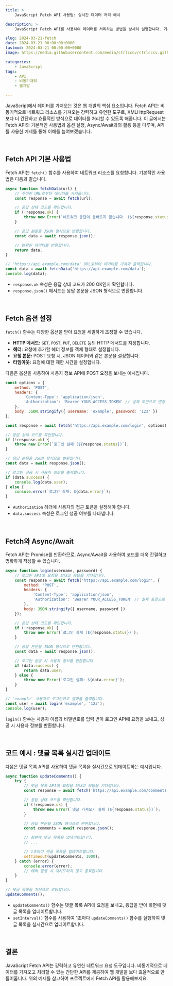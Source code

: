 ```yaml
---
title: >  
    JavaScript Fetch API 사용법: 실시간 데이터 처리 예시

description: >  
    JavaScript Fetch API를 사용하여 데이터를 처리하는 방법을 상세히 설명합니다. 기본 사용법부터 옵션 설정, Async/Await과의 활용, API 예시를 다루며 효율적인 웹 개발을 제안합니다.

slug: 2024-03-21-fetch
date: 2024-03-21 00:00:00+0000
lastmod: 2024-03-21 00:00:00+0000
image: https://media.githubusercontent.com/media/ctrlcccv/ctrlcccv.github.io/master/assets/img/post/2024-03-21-fetch.webp

categories:
    - JavaScript
tags:
    - API
    - 비동기처리
    - 웹개발

---
```

JavaScript에서 데이터를 가져오는 것은 웹 개발의 핵심 요소입니다. Fetch API는 비동기적으로 네트워크 리소스를 가져오는 강력하고 유연한 도구로, XMLHttpRequest보다 더 간단하고 효율적인 방식으로 데이터를 처리할 수 있도록 해줍니다. 이 글에서는 Fetch API의 기본적인 사용법과 옵션 설정, Async/Await과의 활용 등을 다루며, API를 사용한 예제를 통해 이해를 높여보겠습니다.  



<ins class="adsbygoogle"
     style="display:block; text-align:center;"
     data-ad-layout="in-article"
     data-ad-format="fluid"
     data-ad-client="ca-pub-8535540836842352"
     data-ad-slot="2974559225"></ins>
<script>
     (adsbygoogle = window.adsbygoogle || []).push({});
</script>


<br>

## Fetch API 기본 사용법

Fetch API는 `fetch()` 함수를 사용하여 네트워크 리소스를 요청합니다. 기본적인 사용법은 다음과 같습니다.

```javascript
async function fetchData(url) {
    // 주어진 URL로부터 데이터를 가져옵니다.
    const response = await fetch(url);

    // 응답 상태 코드를 확인합니다.
    if (!response.ok) {
        throw new Error(`네트워크 응답이 올바르지 않습니다. (${response.status})`);
    }

    // 응답 본문을 JSON 형식으로 변환합니다.
    const data = await response.json();

    // 변환된 데이터를 반환합니다.
    return data;
}

// 'https://api.example.com/data' URL로부터 데이터를 가져와 출력합니다.
const data = await fetchData('https://api.example.com/data');
console.log(data);
```

* `response.ok` 속성은 응답 상태 코드가 200 OK인지 확인합니다.
* `response.json()` 메서드는 응답 본문을 JSON 형식으로 변환합니다.  



<ins class="adsbygoogle"
     style="display:block; text-align:center;"
     data-ad-layout="in-article"
     data-ad-format="fluid"
     data-ad-client="ca-pub-8535540836842352"
     data-ad-slot="2974559225"></ins>
<script>
     (adsbygoogle = window.adsbygoogle || []).push({});
</script>


<br>

## Fetch 옵션 설정

`fetch()` 함수는 다양한 옵션을 받아 요청을 세밀하게 조정할 수 있습니다. 

* **HTTP 메서드:** `GET`, `POST`, `PUT`, `DELETE` 등의 HTTP 메서드를 지정합니다.
* **헤더:** 요청에 추가할 헤더 정보를 객체 형태로 설정합니다.
* **요청 본문:** POST 요청 시, JSON 데이터와 같은 본문을 설정합니다.
* **타임아웃:** 요청에 대한 제한 시간을 설정합니다.

다음은 옵션을 사용하여 사용자 정보 API에 POST 요청을 보내는 예시입니다.

```javascript
const options = {
    method: 'POST',
    headers: {
        'Content-Type': 'application/json',
        'Authorization': 'Bearer YOUR_ACCESS_TOKEN' // 실제 토큰으로 변경
    },
    body: JSON.stringify({ username: 'example', password: '123' })
};

const response = await fetch('https://api.example.com/login', options);

// 응답 상태 코드를 확인합니다.
if (!response.ok) {
    throw new Error(`로그인 실패 (${response.status})`);
}

// 응답 본문을 JSON 형식으로 변환합니다.
const data = await response.json();

// 로그인 성공 시 사용자 정보를 출력합니다.
if (data.success) {
    console.log(data.user);
} else {
    console.error(`로그인 실패: ${data.error}`);
}
```

* `Authorization` 헤더에 사용자의 접근 토큰을 설정해야 합니다.
* `data.success` 속성은 로그인 성공 여부를 나타냅니다.

<br>

## Fetch와 Async/Await

Fetch API는 Promise를 반환하므로, Async/Await을 사용하여 코드를 더욱 간결하고 명확하게 작성할 수 있습니다.  

```javascript
async function login(username, password) {
    // 로그인 API에 요청을 보내고 응답을 기다립니다.
    const response = await fetch('https://api.example.com/login', {
        method: 'POST',
        headers: {
            'Content-Type': 'application/json',
            'Authorization': 'Bearer YOUR_ACCESS_TOKEN' // 실제 토큰으로 변경
        },
        body: JSON.stringify({ username, password })
    });

    // 응답 상태 코드를 확인합니다.
    if (!response.ok) {
        throw new Error(`로그인 실패 (${response.status})`);
    }

    // 응답 본문을 JSON 형식으로 변환합니다.
    const data = await response.json();

    // 로그인 성공 시 사용자 정보를 반환합니다.
    if (data.success) {
        return data.user;
    } else {
        throw new Error(`로그인 실패: ${data.error}`);
    }
}

// 'example' 사용자로 로그인하고 결과를 출력합니다.
const user = await login('example', '123');
console.log(user);
```

`login()` 함수는 사용자 이름과 비밀번호를 입력 받아 로그인 API에 요청을 보내고, 성공 시 사용자 정보를 반환합니다.  

<br>

## 코드 예시 : 댓글 목록 실시간 업데이트

다음은 댓글 목록 API를 사용하여 댓글 목록을 실시간으로 업데이트하는 예시입니다.  

```javascript
async function updateComments() {
    try {
        // 댓글 목록 API에 요청을 보내고 응답을 기다립니다.
        const response = await fetch('https://api.example.com/comments');

        // 응답 상태 코드를 확인합니다.
        if (!response.ok) {
            throw new Error(`댓글 가져오기 실패 (${response.status})`);
        }

        // 응답 본문을 JSON 형식으로 변환합니다.
        const comments = await response.json();

        // 화면에 댓글 목록을 업데이트합니다.
        // ...

        // 1초마다 댓글 목록을 업데이트합니다.
        setTimeout(updateComments, 1000);
    } catch (error) {
        console.error(error);
        // 에러 발생 시 재시도하지 않고 종료합니다.
    }
}

// 댓글 목록을 처음으로 로딩합니다.
updateComments();
```
* `updateComments()` 함수는 댓글 목록 API에 요청을 보내고, 응답을 받아 화면에 댓글 목록을 업데이트합니다.
* `setInterval()` 함수를 사용하여 1초마다 `updateComments()` 함수를 실행하여 댓글 목록을 실시간으로 업데이트합니다.

<br>

## 결론 
JavaScript Fetch API는 강력하고 유연한 네트워크 요청 도구입니다. 비동기적으로 데이터를 가져오고 처리할 수 있는 간단한 API를 제공하여 웹 개발을 보다 효율적으로 만들어줍니다. 위의 예제를 참고하여 프로젝트에서 Fetch API를 활용해보세요.  

